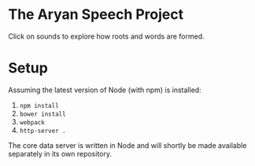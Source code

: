 # The Aryan Speech Project

Click on sounds to explore how roots and words are formed.

# Setup

Assuming the latest version of Node (with npm) is installed:

1. `npm install`
2. `bower install`
3. `webpack`
4. `http-server .`

The core data server is written in Node and will shortly be made available separately in its own repository.
